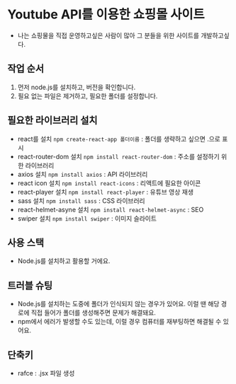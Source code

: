 # Youtube API를 이용한 쇼핑몰 사이트
- 나는 쇼핑물을 직접 운영하고싶은 사람이 많아 그 분들을 위한 사이트를 개발하고싶다.

## 작업 순서
1. 먼저 node.js를 설치하고, 버전을 확인합니다.
2. 필요 없는 파일은 제거하고, 필요한 폴더를 설정합니다.

## 필요한 라이브러리 설치
- react를 설치 `npm create-react-app 폴더이름` : 폴더를 생략하고 싶으면 .으로 표시
- react-router-dom 설치 `npm install react-router-dom` : 주소를 설정하기 위한 라이브러리
- axios 설치 `npm install axios` : API 라이브러리
- react icon 설치 `npm install react-icons` : 리액트에 필요한 아이콘 
- react-player 설치 `npm install react-player` : 유튜브 영상 재생
- sass 설치 `npm install sass` : CSS 라이브러리
- react-helmet-asyne 설치 `npm install react-helmet-async` : SEO
- swiper 설치 `npm install swiper` : 이미지 슬라이트

## 사용 스택
- Node.js를 설치하고 활용할 거에요.

## 트러블 슈팅
- Node.js를 설치하는 도중에 폴더가 인식되지 않는 경우가 있어요. 이럴 땐 해당 경로에 직접 들어가 폴더를 생성해주면 문제가 해결돼요.
- npm에서 에러가 발생할 수도 있는데, 이럴 경우 컴퓨터를 재부팅하면 해결될 수 있어요.

## 단축키
- rafce : .jsx 파일 생성

